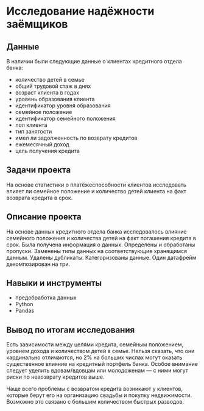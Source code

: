 # Исследование надёжности заёмщиков

## Данные

В наличии были следующие данные о клиентах кредитного отдела банка:
- количество детей в семье
- общий трудовой стаж в днях
- возраст клиента в годах
- уровень образования клиента
- идентификатор уровня образования
- семейное положение
- идентификатор семейного положения
- пол клиента
- тип занятости
- имел ли задолженность по возврату кредитов
- ежемесячный доход
- цель получения кредита

## Задачи проекта

На основе статистики о платёжеспособности клиентов исследовать влияет ли семейное положение и количество детей клиента на факт возврата кредита в срок.

## Описание проекта
На основе данных кредитного отдела банка исследовалось влияние семейного положения и количества детей на факт погашения кредита в срок. Была получена информация о данных. Определены и обработаны пропуски. Заменены типы данных на соответствующие хранящимся данным. Удалены дубликаты. Категоризованы данные. Один датафрейм декомпозирован на три.

## Навыки и инструменты

- предобработка данных
- Python
- Pandas

## Вывод по итогам исследования

Есть зависимости между целями кредита, семейным положением, уровнем дохода и количеством детей в семье. Нельзя сказать, что они кардинально отличаются, но 2% на больших числах могут оказать существенное влияние на кредитный портфель банка. Особое внимание следует уделить вдовам/вдовцам или молодоженам — с ними могут риски по невозврату кредитов выше.

Чаще всего проблемы с возвратом кредита возникают у клиентов, которые берут его на организацию свадьбы и покупку недвижимости. Возможно это связано с большим количеством быстрых разводов.
